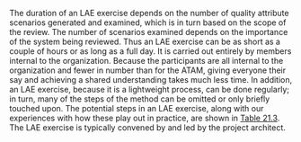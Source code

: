 The duration of an LAE exercise depends on the number of quality attribute scenarios generated and examined, which is in turn based on the scope of the review. The number of scenarios examined depends on the importance of the system being reviewed. Thus an LAE exercise can be as short as a couple of hours or as long as a full day. It is carried out entirely by members internal to the organization. Because the participants are all internal to the organization and fewer in number than for the ATAM, giving everyone their say and achieving a shared understanding takes much less time. In addition, an LAE exercise, because it is a lightweight process, can be done regularly; in turn, many of the steps of the method can be omitted or only briefly touched upon. The potential steps in an LAE exercise, along with our experiences with how these play out in practice, are shown in [Table 21.3](ch21.xhtml#ch21tab03). The LAE exercise is typically convened by and led by the project architect.